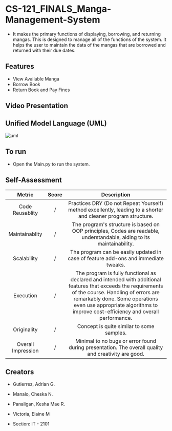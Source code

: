# CS-121_FINALS_Manga-Management-System

* It makes the primary functions of displaying, borrowing, and returning mangas. This is designed to manage all of the functions of the system. It helps the user to maintain the data of the mangas that are borrowed and returned with their due dates.

## Features

* View Available Manga
* Borrow Book
* Return Book and Pay Fines

## Video Presentation

## Unified Model Language (UML)
![uml]()

## To run

* Open the Main.py to run the system.

## Self-Assessment

|Metric| Score| Description|
|:--------:|:----:|:----------------------:|
|Code Reusablity|/|Practices DRY (Do not Repeat Yourself) method excellently, leading to a shorter and cleaner program structure.|
|Maintainablity|/|The program's structure is based on OOP principles, Codes are readable, understandable, aiding to its maintainability.|
|Scalability|/|The program can be easily updated in case of feature add-ons and immediate tweaks.|
|Execution|/|The program is fully functional as declared and intended with additional features that exceeds the requirements of the course. Handling of errors are remarkably done. Some operations even use appropriate algorithms to improve cost-efficiency and overall performance.|
|Originality|/|Concept is quite similar to some samples.|
|Overall Impression|/|Minimal to no bugs or error found during presentation. The overall quality and creativity are good.|

## Creators

* Gutierrez, Adrian G.
* Manalo, Cheska N.
* Panaligan, Kesha Mae R.
* Victoria, Elaine M

* Section: IT - 2101
